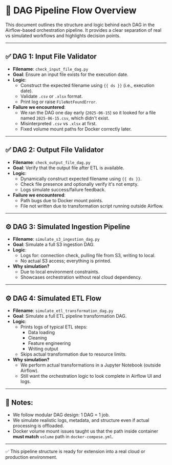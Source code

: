# 🧩 DAG Pipeline Flow Overview

This document outlines the structure and logic behind each DAG in the Airflow-based orchestration pipeline. It provides a clear separation of real vs simulated workflows and highlights decision points.

---

## ✅ DAG 1: Input File Validator
- **Filename**: `check_input_file_dag.py`
- **Goal**: Ensure an input file exists for the execution date.
- **Logic**:
  - Construct the expected filename using `{{ ds }}` (i.e., execution date).
  - Validate `.csv` or `.xlsx` format.
  - Print log or raise `FileNotFoundError`.
- **Failure we encountered**:
  - We ran the DAG one day early (`2025-06-15`) so it looked for a file named `2025-06-15.csv`, which didn't exist.
  - Misinterpreted `.csv` vs `.xlsx` at first.
  - Fixed volume mount paths for Docker correctly later.

---

## ✅ DAG 2: Output File Validator
- **Filename**: `check_output_file_dag.py`
- **Goal**: Verify that the output file after ETL is available.
- **Logic**:
  - Dynamically construct expected filename using `{{ ds }}`.
  - Check file presence and optionally verify it's not empty.
  - Logs simulate success/failure feedback.
- **Failure we encountered**:
  - Path bugs due to Docker mount points.
  - File not written due to transformation script running outside Airflow.

---

## ⚙️ DAG 3: Simulated Ingestion Pipeline
- **Filename**: `simulate_s3_ingestion_dag.py`
- **Goal**: Simulate a full S3 ingestion DAG.
- **Logic**:
  - Logs for: connection check, pulling file from S3, writing to local.
  - No actual S3 access; everything is printed.
- **Why simulation?**
  - Due to local environment constraints.
  - Showcases orchestration without real cloud dependency.

---

## ⚙️ DAG 4: Simulated ETL Flow
- **Filename**: `simulate_etl_transformation_dag.py`
- **Goal**: Simulate a full ETL pipeline transformation DAG.
- **Logic**:
  - Prints logs of typical ETL steps:
    - Data loading
    - Cleaning
    - Feature engineering
    - Writing output
  - Skips actual transformation due to resource limits.
- **Why simulation?**
  - We perform actual transformations in a Jupyter Notebook (outside Airflow).
  - Still want the orchestration logic to look complete in Airflow UI and logs.

---

## 📌 Notes:
- We follow modular DAG design: 1 DAG = 1 job.
- We simulate realistic logs, metadata, and structure even if actual processing is offloaded.
- Docker volume mount issues taught us that the path inside container **must match** `volume` path in `docker-compose.yml`.

---

✅ This pipeline structure is ready for extension into a real cloud or production environment.
